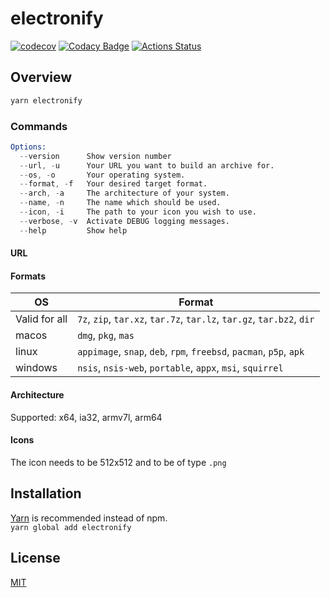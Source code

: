 # electronify

[![codecov](https://codecov.io/gh/UweStolz/electronify/branch/master/graph/badge.svg?token=WX5Gah4xXf)](https://codecov.io/gh/UweStolz/electronify)
[![Codacy Badge](https://api.codacy.com/project/badge/Grade/9ddab2ab81594166acdc333b2e5f7437)](https://www.codacy.com?utm_source=github.com&utm_medium=referral&utm_content=UweStolz/electronify&utm_campaign=Badge_Grade)
[![Actions Status](https://github.com/UweStolz/electronify/workflows/build/badge.svg)](https://github.com/UweStolz/electronify/actions)

## Overview

```sh
yarn electronify
```

### Commands

```s
Options:
  --version      Show version number                                   [boolean]
  --url, -u      Your URL you want to build an archive for.             [string]
  --os, -o       Your operating system.                                 [string]
  --format, -f   Your desired target format.                            [string]
  --arch, -a     The architecture of your system.                       [string]
  --name, -n     The name which should be used.                         [string]
  --icon, -i     The path to your icon you wish to use.                 [string]
  --verbose, -v  Activate DEBUG logging messages.                      [boolean]
  --help         Show help                                             [boolean]
```

#### URL

#### Formats

| OS            | Format                                                                |
| ------------- | --------------------------------------------------------------------- |
| Valid for all | `7z`, `zip`, `tar.xz`, `tar.7z`, `tar.lz`, `tar.gz`, `tar.bz2`, `dir` |
| macos         | `dmg`, `pkg`, `mas`                                                   |
| linux         | `appimage`, `snap`, `deb`, `rpm`, `freebsd`, `pacman`, `p5p`, `apk`   |
| windows       | `nsis`, `nsis-web`, `portable`, `appx`, `msi`, `squirrel`             |

#### Architecture

Supported: x64, ia32, armv7l, arm64

#### Icons

The icon needs to be 512x512 and to be of type `.png`

## Installation

[Yarn](https://yarnpkg.com/lang/en/) is recommended instead of npm.  
`yarn global add electronify`

## License

[MIT](LICENSE.md)
